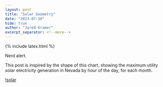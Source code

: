 ```yaml
---
layout: post
title: "Solar Geometry"
date: "2023-07-10"
hide: true
author: "Jared Kramer"
excerpt_separator: <!--more-->
---
```


<head>
  {% include latex.html %}
</head>
 
Nerd alert. 

This post is inspired by the shape of this chart, showing the maximum utility solar electricity generation in Nevada by hour of the day, for each month.  

[!solar](assets/images/post4_NVPowerJulyDays.png)


